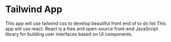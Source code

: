 # Tailwind App

This app will use tailwind css to develop beautiful front end of to do list
This app will use react.
React is a free and open-source front-end JavaScript library for building user interfaces based on UI components.

